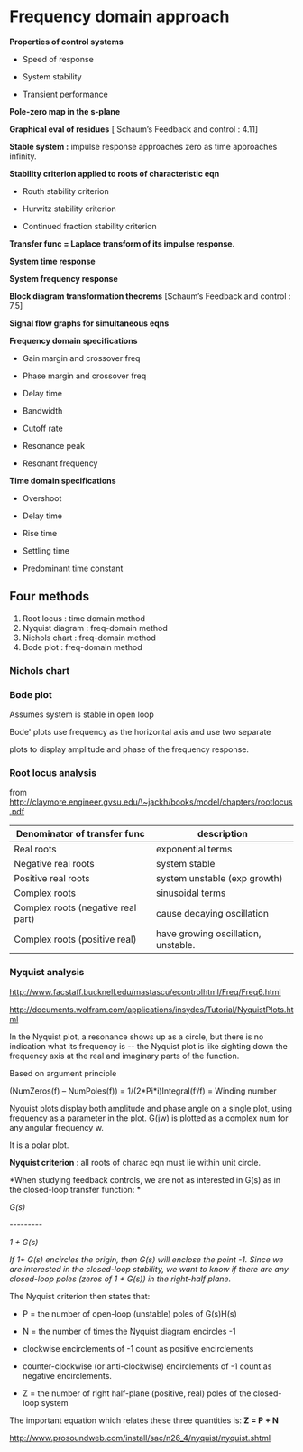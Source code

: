 
# Frequency domain approach

**Properties of control systems**

  - Speed of response

  - System stability

  - Transient performance

**Pole-zero map in the s-plane**

**Graphical eval of residues** \[ Schaum’s Feedback and control : 4.11\]

**Stable system :** impulse response approaches zero as time approaches
infinity.

**Stability criterion applied to roots of characteristic eqn**

  - Routh stability criterion

  - Hurwitz stability criterion

  - Continued fraction stability criterion

**Transfer func = Laplace transform of its impulse response.**

**System time response**

**System frequency response**

**Block diagram transformation theorems** \[Schaum’s Feedback and
control : 7.5\]

**Signal flow graphs for simultaneous eqns**

**Frequency domain specifications**

  - Gain margin and crossover freq

  - Phase margin and crossover freq

  - Delay time

  - Bandwidth

  - Cutoff rate

  - Resonance peak

  - Resonant frequency

**Time domain specifications**

  - Overshoot

  - Delay time

  - Rise time

  - Settling time

  - Predominant time constant

## Four methods 

1. Root locus : time domain method
2. Nyquist diagram : freq-domain method
3. Nichols chart : freq-domain method
4. Bode plot : freq-domain method

### Nichols chart

### Bode plot

Assumes system is stable in open loop

Bode' plots use frequency as the horizontal axis and use two separate

plots to display amplitude and phase of the frequency response.

### Root locus analysis

from http://claymore.engineer.gvsu.edu/\~jackh/books/model/chapters/rootlocus.pdf


Denominator of transfer func | description
-------------------- | ---------
Real roots | exponential terms                   
Negative real roots| system stable                       
Positive real roots| system unstable (exp growth)        
Complex roots| sinusoidal terms                    
Complex roots (negative real part) | cause decaying oscillation          
Complex roots (positive real)      | have growing oscillation, unstable. 

### Nyquist analysis 

http://www.facstaff.bucknell.edu/mastascu/econtrolhtml/Freq/Freq6.html

http://documents.wolfram.com/applications/insydes/Tutorial/NyquistPlots.html

In the Nyquist plot, a resonance shows up as a circle, but there is no
indication what its frequency is -- the Nyquist plot is like sighting
down the frequency axis at the real and imaginary parts of the function.

Based on argument principle 

(NumZeros(f) – NumPoles(f)) = 1/(2\*Pi\*i)Integral(f’/f) = Winding number

Nyquist plots display both amplitude and phase angle on a single plot,
using frequency as a parameter in the plot. G(jw) is plotted as a
complex num for any angular frequency w.

It is a polar plot.

**Nyquist criterion** : all roots of charac eqn must lie within unit
circle.

*When studying feedback controls, we are not as interested in G(s) as in
the closed-loop transfer function: *

*G(s)*

*---------*

*1 + G(s)*

*If 1+ G(s) encircles the origin, then G(s) will enclose the point -1.
Since we are interested in the closed-loop stability, we want to know if
there are any closed-loop poles (zeros of 1 + G(s)) in the right-half
plane.*

The Nyquist criterion then states that:

  - P = the number of open-loop (unstable) poles of G(s)H(s)

  - N = the number of times the Nyquist diagram encircles -1

<!-- end list -->

  - clockwise encirclements of -1 count as positive encirclements

  - counter-clockwise (or anti-clockwise) encirclements of -1 count as
    negative encirclements.

<!-- end list -->

  - Z = the number of right half-plane (positive, real) poles of the
    closed-loop system 

The important equation which relates these three quantities is: **Z = P + N**

http://www.prosoundweb.com/install/sac/n26_4/nyquist/nyquist.shtml

